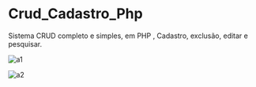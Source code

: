 # Crud_Cadastro_Php
Sistema CRUD completo e simples, em PHP , Cadastro, exclusão, editar e pesquisar.

![a1](https://user-images.githubusercontent.com/33869867/152252895-022a2b90-63a2-4a53-ae53-7d1f1d1472cb.png)

![a2](https://user-images.githubusercontent.com/33869867/152252898-277885db-64b6-479e-807e-8518cecf5995.png)

